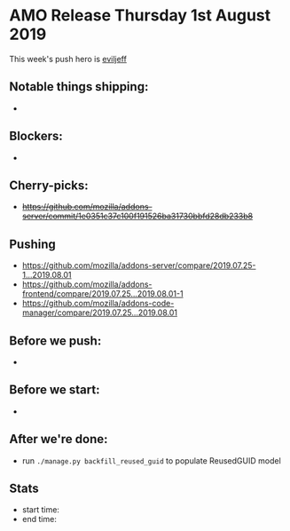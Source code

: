 # AMO Release Thursday 1st August 2019

This week's push hero is [eviljeff](https://github.com/eviljeff)

## Notable things shipping:

*

## Blockers:

*

## Cherry-picks:

* ~~https://github.com/mozilla/addons-server/commit/1e0351c37c100f191526ba31730bbfd28db233b8~~

## Pushing

- https://github.com/mozilla/addons-server/compare/2019.07.25-1...2019.08.01
- https://github.com/mozilla/addons-frontend/compare/2019.07.25...2019.08.01-1
- https://github.com/mozilla/addons-code-manager/compare/2019.07.25...2019.08.01

## Before we push:

* 

## Before we start:

*

## After we're done:

* run `./manage.py backfill_reused_guid` to populate ReusedGUID model

## Stats

- start time:
- end time:

